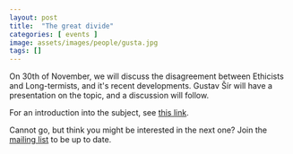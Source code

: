 ```yaml
---
layout: post
title:  "The great divide"
categories: [ events ]
image: assets/images/people/gusta.jpg
tags: []
---
```


On 30th of November, we will discuss the disagreement between Ethicists and Long-termists, and it's recent developments. Gustav Šír will have a presentation on the topic, and a discussion will follow.

For an introduction into the subject, see [this link](https://ai.objectives.institute/blog/mapping-the-discourse-on-ai-safety-amp-ethics).

Cannot go, but think you might be interested in the next one? Join the [mailing list](https://forms.gle/uyyPUakZskY59xqr6) to be up to date.




